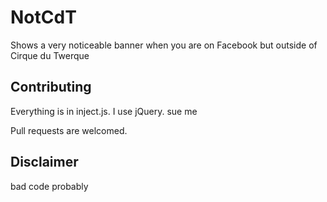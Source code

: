 # NotCdT
Shows a very noticeable banner when you are on Facebook but outside of Cirque du Twerque

## Contributing
Everything is in inject.js. I use jQuery. sue me

Pull requests are welcomed.

## Disclaimer
bad code probably
